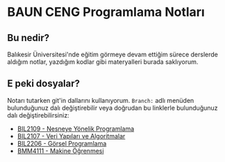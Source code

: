 # BAUN CENG Programlama Notları
## Bu nedir?
Balıkesir Üniversitesi'nde eğitim görmeye devam ettiğim sürece derslerde aldığım notlar, yazdığım kodlar gibi materyalleri burada saklıyorum.

## E peki dosyalar?
Notarı tutarken git'in dallarını kullanıyorum. `Branch:` adlı menüden bulunduğunuz dalı değiştirebilir veya doğrudan bu linklerle bulunduğunuz dalı değiştirebilirsiniz:

- [BIL2109 - Nesneye Yönelik Programlama](https://github.com/thesseyren/baun-ceng-notlar/tree/BIL2109-nesneye-yonelik-programlama)
- [BIL2107 - Veri Yapıları ve Algoritmalar](https://github.com/thesseyren/baun-ceng-notlar/tree/BIL2107-veri-yapilari-ve-algoritmalar)
- [BIL2206 - Görsel Programlama](https://github.com/thesseyren/baun-ceng-notlar/tree/BIL2206-gorsel-programlama)
- [BMM4111 - Makine Öğrenmesi](https://github.com/thesseyren/baun-ceng-notlar/tree/BMM4111-makine-ogrenmesi)
